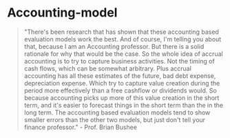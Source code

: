 # Accounting-model

> "There's been research that has shown that these accounting based evaluation models work the best. And of course, I'm telling you about that, because I am an Accounting professor. But there is a solid rationale for why that would be the case. So the whole idea of accrual accounting is to try to capture business activities. Not the timing of cash flows, which can be somewhat arbitrary. Plus accrual accounting has all these estimates of the future, bad debt expense, depreciation expense. Which try to capture value creation during the period more effectively than a free cashflow or dividends would. So because accounting picks up more of this value creation in the short term, and it's easier to forecast things in the short term than the in the long term. The accounting based evaluation models tend to show smaller errors than the other two models, but just don't tell your finance professor."  - Prof. Brian Bushee
